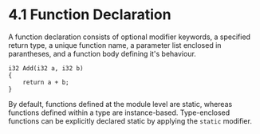 # 4.1 Function Declaration
A function declaration consists of optional modifier keywords, a specified return type, a unique function name, a parameter list enclosed in parantheses, and a function body defining it's behaviour.

```tweety
i32 Add(i32 a, i32 b) 
{
    return a + b;
}
```

By default, functions defined at the module level are static, whereas functions defined within a type are instance-based. Type-enclosed functions can be explicitly declared static by applying the `static` modifier.